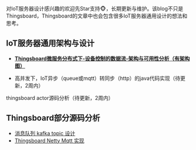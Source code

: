 对IoT服务器设计感兴趣的欢迎先Star支持🐵，长期更新与维护。该blog不只是Thingsboard，Thingsboard的文章中也会包含很多IoT服务器通用设计的想法和思考。


## IoT服务器通用架构与设计
* [**Thingsboard微服务分布式下-设备控制的数据流-架构与可用性分析（有架构图）**](https://github.com/codeHui/IoT-Thingsboard-architecture-and-source-code-analysis/wiki/Thingsboard%E5%BE%AE%E6%9C%8D%E5%8A%A1-%E5%88%86%E5%B8%83%E5%BC%8F-%E8%AE%BE%E5%A4%87%E6%8E%A7%E5%88%B6%E7%9A%84%E6%95%B0%E6%8D%AE%E6%B5%81-%E6%9E%B6%E6%9E%84%E4%B8%8E%E5%8F%AF%E7%94%A8%E6%80%A7%E5%88%86%E6%9E%90)  

* 高并发下，IoT异步（queue或mqtt）转同步（http）的java代码实现（待更新，2周内）

thingsboard actor源码分析（待更新，2周内）

## Thingsboard部分源码分析
* [消息队列 kafka topic 设计](https://github.com/codeHui/IoT-Thingsboard-architecture-and-source-code-analysis/wiki/Thingsboard-%E6%B6%88%E6%81%AF%E9%98%9F%E5%88%97-kafka-topic-%E8%AE%BE%E8%AE%A1)  
* [Thingsboard Netty Mqtt 实现](https://github.com/codeHui/IoT-Thingsboard-architecture-and-source-code-analysis/wiki/Thingsboard-Netty-Mqtt-%E5%AE%9E%E7%8E%B0%E5%88%86%E6%9E%90)
